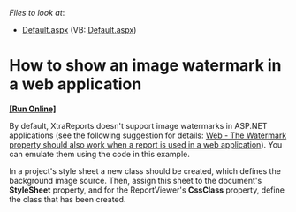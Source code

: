 <!-- default file list -->
*Files to look at*:

* [Default.aspx](./CS/Default.aspx) (VB: [Default.aspx](./VB/Default.aspx))
<!-- default file list end -->
# How to show an image watermark in a web application
<!-- run online -->
**[[Run Online]](https://codecentral.devexpress.com/e1117/)**
<!-- run online end -->


<p>By default, XtraReports doesn't support image watermarks in ASP.NET applications (see the following suggestion for details: <a href="https://www.devexpress.com/Support/Center/p/AS2844">Web - The Watermark property should also work when a report is used in a web application</a>). You can emulate them using the code in this example.</p><p>In a project's style sheet a new class should be created, which defines the background image source. Then, assign this sheet to the document's <strong>StyleSheet</strong> property, and for the ReportViewer's <strong>CssClass</strong> property, define the class that has been created.</p>

<br/>


